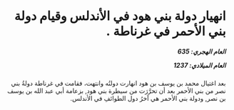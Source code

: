 <h1 dir="rtl">انهيار دولة بني هود في الأندلس وقيام دولة بني الأحمر في غرناطة .</h1>

<h5 dir="rtl">العام الهجري:  635

العام الميلادي: 1237

</h5>

<p dir="rtl">بعد اغتيال محمد بن يوسف بن هود انهارت دولتُه وانتهت، فقامت في غرناطة دولةُ بني نصر من بني الأحمر بعد أن تحرَّرَت من سيطرة بني هود, بزعامة أبي عبد الله بن يوسف بن نصر, ودولة بني الأحمر هي آخرُ دول الطوائفِ في الأندلس.</p></br>
